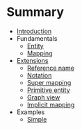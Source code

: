 # Summary

- [Introduction](README.md)
- Fundamentals
  - [Entity](entity.md)
  - [Mapping](mapping.md)
- [Extensions](extensions/README.md)
  - [Reference name](extensions/reference-name.md)
  - [Notation](extensions/notation.md)
  - [Super mapping](extensions/super-mapping.md)
  - [Primitive entity](extensions/primitive-entity.md)
  - [Graph view](extensions/graph.md)
  - [Implicit mapping](extensions/implicit-mapping.md)
- Examples
  - [Simple](examples/simple.md)